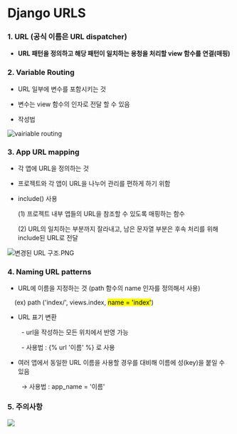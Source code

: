 # Django URLS

### 1. URL (공식 이름은 URL dispatcher)

- **URL 패턴을 정의하고 해당 패턴이 일치하는 용청을 처리할 view 함수를 연결(매핑)**

### 2. Variable Routing

- URL 일부에 변수를 포함시키는 것

- 변수는 view 함수의 인자로 전달 할 수 있음

- 작성법

![vairiable routing](https://github.com/JeongJonggil/TIL/assets/139416006/0cc8fa3d-c186-40a7-be98-d31d3123fed9)

### 3. App URL mapping

- 각 앱에 URL을 정의하는 것

- 프로젝트와 각 앱이 URL을 나누어 관리를 편하게 하기 위함

- include() 사용 
  
  (1) 프로젝트 내부 앱들의 URL을 참조할 수 있도록 매핑하는 함수
  
  (2) URL의 일치하는 부분까지 잘라내고, 남은 문자열 부분은 후속 처리를 위해 include된 URL로 전달

![변경된 URL 구조.PNG](C:\Users\SSAFY\Desktop\변경된%20URL%20구조.PNG)



### 4. Naming URL patterns

- URL에 이름을 지정하는 것 (path 함수의 name 인자를 정의해서 사용)

    (ex) path ('index/', views.index, <mark>name = 'index'</mark>)

- URL 표기 변환

        - url을 작성하는 모든 위치에서 반영 가능 

        - 사용법 :  {% url '이름' %} 로 사용

- 여러 앱에서 동일한 URL 이름을 사용할 경우를 대비해 이름에 성(key)을 붙일 수 있음

        → 사용법 :  app_name = '이름'



### 5. 주의사항

![](C:\Users\SSAFY\AppData\Roaming\marktext\images\2023-09-13-14-52-39-image.png)

